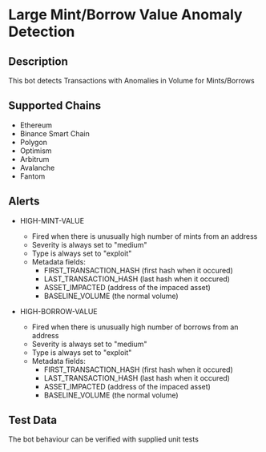 # Large Mint/Borrow Value Anomaly Detection

## Description

This bot detects Transactions with Anomalies in Volume for Mints/Borrows

## Supported Chains

- Ethereum
- Binance Smart Chain
- Polygon
- Optimism
- Arbitrum
- Avalanche
- Fantom

## Alerts

- HIGH-MINT-VALUE

  - Fired when there is unusually high number of mints from an address
  - Severity is always set to "medium"
  - Type is always set to "exploit"
  - Metadata fields:
    - FIRST_TRANSACTION_HASH (first hash when it occured)
    - LAST_TRANSACTION_HASH (last hash when it occured)
    - ASSET_IMPACTED (address of the impaced asset)
    - BASELINE_VOLUME (the normal volume)

- HIGH-BORROW-VALUE

  - Fired when there is unusually high number of borrows from an address
  - Severity is always set to "medium"
  - Type is always set to "exploit"
  - Metadata fields:
    - FIRST_TRANSACTION_HASH (first hash when it occured)
    - LAST_TRANSACTION_HASH (last hash when it occured)
    - ASSET_IMPACTED (address of the impaced asset)
    - BASELINE_VOLUME (the normal volume)

## Test Data

The bot behaviour can be verified with supplied unit tests
